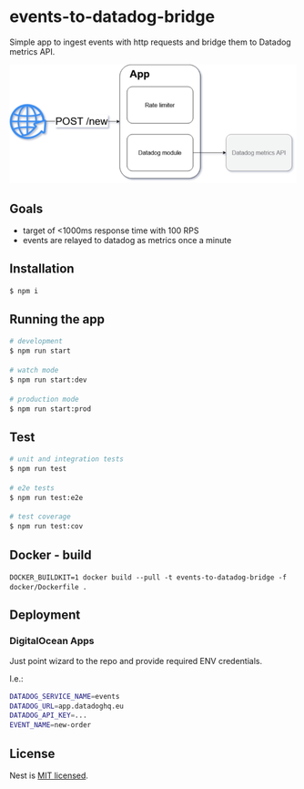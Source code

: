 # events-to-datadog-bridge
Simple app to ingest events with http requests and bridge them to Datadog metrics API.

![schema](docs/events-to-datadog-bridge.drawio.png)


## Goals
- target of <1000ms response time with 100 RPS
- events are relayed to datadog as metrics once a minute

## Installation

```bash
$ npm i
```

## Running the app

```bash
# development
$ npm run start

# watch mode
$ npm run start:dev

# production mode
$ npm run start:prod
```

## Test

```bash
# unit and integration tests
$ npm run test

# e2e tests
$ npm run test:e2e

# test coverage
$ npm run test:cov
```

## Docker - build

`DOCKER_BUILDKIT=1 docker build --pull -t events-to-datadog-bridge -f docker/Dockerfile .`

## Deployment

### DigitalOcean Apps

Just point wizard to the repo and provide required ENV credentials.

I.e.:
```bash
DATADOG_SERVICE_NAME=events
DATADOG_URL=app.datadoghq.eu
DATADOG_API_KEY=...
EVENT_NAME=new-order
```

## License

Nest is [MIT licensed](LICENSE).
